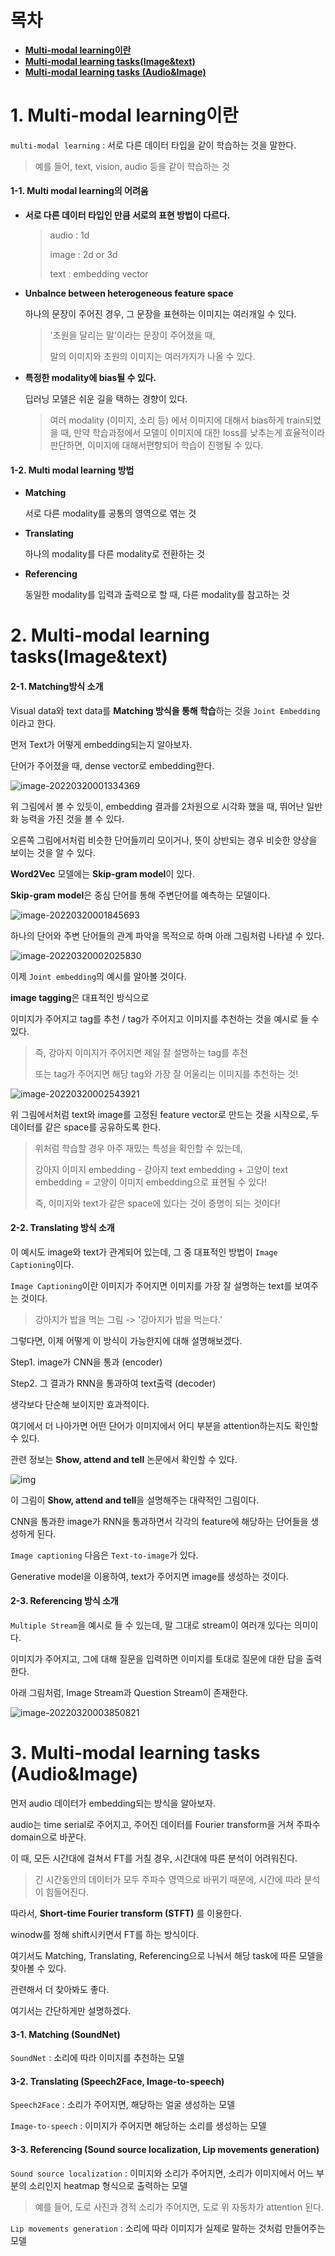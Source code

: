 # 목차

- [**Multi-modal learning이란**](#1-multi-modal-learning이란)
- [**Multi-modal learning tasks(Image&text)**](#2-multi-modal-learning-tasks(image&text))
- [**Multi-modal learning tasks (Audio&Image)**](#3-multi-modal-learning-tasks-(audio&image))

# 1. Multi-modal learning이란

`multi-modal learning` : 서로 다른 데이터 타입을 같이 학습하는 것을 말한다. 

> 예를 들어, text, vision, audio 등을 같이 학습하는 것

#### 1-1. Multi modal learning의 어려움

- **서로 다른 데이터 타입인 만큼 서로의 표현 방법이 다르다.**

  >  audio : 1d
  >
  > image : 2d or 3d
  >
  > text : embedding vector

- **Unbalnce between heterogeneous feature space**

  하나의 문장이 주어진 경우, 그 문장을 표현하는 이미지는 여러개일 수 있다. 

  > '초원을 달리는 말'이라는 문장이 주어졌을 때,
  >
  > 말의 이미지와 초원의 이미지는 여러가지가 나올 수 있다. 

- **특정한 modality에 bias될 수 있다.**

  딥러닝 모델은 쉬운 길을 택하는 경향이 있다. 

  > 여러 modality (이미지, 소리 등) 에서 이미지에 대해서 bias하게 train되었을 때, 만약 학습과정에서 모델이 이미지에 대한 loss를 낮추는게 효율적이라 판단하면, 이미지에 대해서편향되어 학습이 진행될 수 있다. 

#### 1-2. Multi modal learning 방법

- **Matching**

  서로 다른 modality를 공통의 영역으로 엮는 것

- **Translating**

  하나의 modality를 다른 modality로 전환하는 것

- **Referencing**

  동일한 modality를 입력과 출력으로 할 때, 다른 modality를 참고하는 것

# 2. Multi-modal learning tasks(Image&text)

#### 2-1. Matching방식 소개

Visual data와 text data를 **Matching 방식을 통해 학습**하는 것을 `Joint Embedding`이라고 한다.

먼저 Text가 어떻게 embedding되는지 알아보자.  

단어가 주어졌을 때, dense vector로 embedding한다.

![image-20220320001334369](C:\Users\Administrator1\AppData\Roaming\Typora\typora-user-images\image-20220320001334369.png)

위 그림에서 볼 수 있듯이, embedding 결과를 2차원으로 시각화 했을 때, 뛰어난 일반화 능력을 가진 것을 볼 수 있다. 

오른쪽 그림에서처럼 비슷한 단어들끼리 모이거나, 뜻이 상반되는 경우 비슷한 양상을 보이는 것을 알 수 있다. 

**Word2Vec** 모델에는 **Skip-gram model**이 있다. 

**Skip-gram model**은 중심 단어를 통해 주변단어를 예측하는 모델이다. 

![image-20220320001845693](C:\Users\Administrator1\AppData\Roaming\Typora\typora-user-images\image-20220320001845693.png)

하나의 단어와 주변 단어들의 관계 파악을 목적으로 하며 아래 그림처럼 나타낼 수 있다. 

![image-20220320002025830](C:\Users\Administrator1\AppData\Roaming\Typora\typora-user-images\image-20220320002025830.png)



이제 `Joint embedding`의 예시를 알아볼 것이다. 

**image tagging**은 대표적인 방식으로

이미지가 주어지고 tag를 추천 / tag가 주어지고 이미지를 추천하는 것을 예시로 들 수 있다. 

> 즉, 강아지 이미지가 주어지면 제일 잘 설명하는 tag를 추천
>
> 또는 tag가 주어지면 해당 tag와 가장 잘 어울리는 이미지를 추천하는 것!

![image-20220320002543921](C:\Users\Administrator1\AppData\Roaming\Typora\typora-user-images\image-20220320002543921.png)

위 그림에서처럼 text와 image를 고정된 feature vector로 만드는 것을 시작으로, 두 데이터를 같은 space를 공유하도록 한다. 

> 위처럼 학습할 경우 아주 재밌는 특성을 확인할 수 있는데,
>
> 강아지 이미지 embedding - 강아지 text embedding + 고양이 text embedding = 고양이 이미지 embedding으로 표현될 수 있다!
>
> 즉, 이미지와 text가 같은 space에 있다는 것이 증명이 되는 것이다! 



#### 2-2. Translating 방식 소개

이 예시도 image와 text가 관계되어 있는데, 그 중 대표적인 방법이 `Image Captioning`이다.

`Image Captioning`이란 이미지가 주어지면 이미지를 가장 잘 설명하는 text를 보여주는 것이다. 

> 강아지가 밥을 먹는 그림 -> '강아지가 밥을 먹는다.'

그렇다면, 이제 어떻게 이 방식이 가능한지에 대해 설명해보겠다.

Step1. image가 CNN을 통과 (encoder)

Step2. 그 결과가 RNN을 통과하여 text출력 (decoder)

생각보다 단순해 보이지만 효과적이다. 

여기에서 더 나아가면 어떤 단어가 이미지에서 어디 부분을 attention하는지도 확인할 수 있다. 

관련 정보는 **Show, attend and tell** 논문에서 확인할 수 있다. 

![img](https://miro.medium.com/max/720/0*bbvw5z9V83UmGnsS.jpg)

이 그림이 **Show, attend and tell**을 설명해주는 대략적인 그림이다. 

CNN을 통과한 image가 RNN을 통과하면서 각각의 feature에 해당하는 단어들을 생성하게 된다. 

`Image captioning` 다음은 `Text-to-image`가 있다. 

Generative model을 이용하여, text가 주어지면 image를 생성하는 것이다. 



#### 2-3. Referencing 방식 소개

`Multiple Stream`을 예시로 들 수 있는데, 말 그대로 stream이 여러개 있다는 의미이다. 

이미지가 주어지고, 그에 대해 질문을 입력하면 이미지를 토대로 질문에 대한 답을 출력한다. 

아래 그림처럼, Image Stream과 Question Stream이 존재한다. 

![image-20220320003850821](C:\Users\Administrator1\AppData\Roaming\Typora\typora-user-images\image-20220320003850821.png)



# 3. Multi-modal learning tasks (Audio&Image)

먼저 audio 데이터가 embedding되는 방식을 알아보자. 

audio는 time serial로 주어지고, 주어진 데이터를 Fourier transform을 거쳐 주파수 domain으로 바꾼다.

이 때, 모든 시간대에 걸쳐서 FT를 거칠 경우, 시간대에 따른 분석이 어려워진다.

> 긴 시간동안의 데이터가 모두 주파수 영역으로 바뀌기 때문에, 시간에 따라 분석이 힘들어진다.

따라서, **Short-time Fourier transform (STFT)** 를 이용한다. 

winodw를 정해 shift시키면서 FT를 하는 방식이다. 

여기서도 Matching, Translating, Referencing으로 나눠서 해당 task에 따른 모델을 찾아볼 수 있다. 

관련해서 더 찾아봐도 좋다. 

여기서는 간단하게만 설명하겠다. 

#### 3-1. Matching (SoundNet)

`SoundNet` : 소리에 따라 이미지를 추천하는 모델

#### 3-2. Translating (Speech2Face, Image-to-speech)

`Speech2Face` : 소리가 주어지면, 해당하는 얼굴 생성하는 모델

`Image-to-speech` : 이미지가 주어지면 해당하는 소리를 생성하는 모델

#### 3-3. Referencing (Sound source localization, Lip movements generation)

`Sound source localization` : 이미지와 소리가 주어지면, 소리가 이미지에서 어느 부분의 소리인지 heatmap 형식으로 출력하는 모델

> 예를 들어, 도로 사진과 경적 소리가 주어지면, 도로 위 자동차가 attention 된다. 

`Lip movements generation` : 소리에 따라 이미지가 실제로 말하는 것처럼 만들어주는 모델